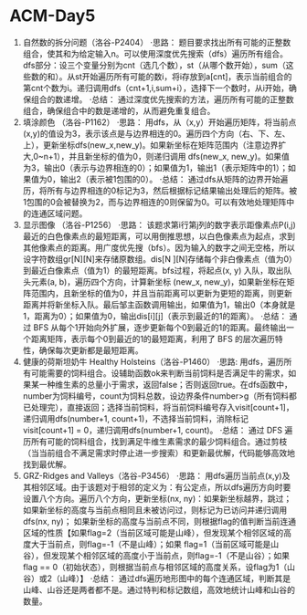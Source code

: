 # ACM-Day5
1. 自然数的拆分问题（洛谷-P2404）
·思路：
题目要求找出所有可能的正整数组合，使其和为给定输入n。可以使用深度优先搜索（dfs）遍历所有组合。dfs部分：设三个变量分别为cnt（选几个数），st（从哪个数开始），sum（这些数的和）。从st开始遍历所有可能的数i，将i存放到a[cnt]，表示当前组合的第cnt个数为i。递归调用dfs（cnt+1,i,sum+i），选择下一个数时，从i开始，确保组合的数递增。
·总结：
通过深度优先搜索的方法，遍历所有可能的正整数组合，确保组合中的数是递增的，从而避免重复组合。
2. 填涂颜色 （洛谷-P1162）
·思路：
用dfs，从（x,y）开始遍历矩阵，将当前点(x,y)的值设为3，表示该点是与边界相连的0。遍历四个方向（右、下、左、上），更新坐标dfs(new_x,new_y)。如果新坐标在矩阵范围内（注意边界扩大,0~n+1），并且新坐标的值为0，则递归调用 dfs(new_x, new_y)。如果值为3，输出0（表示与边界相连的0）；如果值为1，输出1（表示矩阵中的1）；如果值为0，输出2（表示被1包围的0）。
·总结：
通过dfs从矩阵的边界开始遍历，将所有与边界相连的0标记为3，然后根据标记结果输出处理后的矩阵。被1包围的0会被替换为2，而与边界相连的0则保留为0。可以有效地处理矩阵中的连通区域问题。
3. 显示图像 （洛谷-P1256）
·思路：
该题求第i行第j列的数字表示距像素点P(i,j)最近的白色像素点的最短距离，可以用倒推思想，以白色像素点为起点，求到其他像素点的距离。用广度优先搜（bfs）。因为输入的数字之间无空格，所以设字符数组gr[N][N]来存储原数组。dis[N
][N]存储每个非白像素点（值为0）到最近白像素点（值为1）的最短距离。bfs过程，将起点(x, y) 入队，取出队头元素(a, b)，遍历四个方向，计算新坐标 (new_x, new_y)，如果新坐标在矩阵范围内，且新坐标的值为0，并且当前距离可以更新为更短的距离，则更新距离并将新坐标入队。最后邹主函数调用输出，如果值为1，输出0（本身就是1，距离为0）；如果值为0，输出dis[i][j]（表示到最近的1的距离）。
·总结：
通过 BFS 从每个1开始向外扩展，逐步更新每个0到最近的1的距离。最终输出一个距离矩阵，表示每个0到最近的1的最短距离，利用了 BFS 的层次遍历特性，确保每次更新都是最短距离。
4. 健康的荷斯坦奶牛 Healthy Holsteins（洛谷-P1460）
·思路:
用dfs，遍历所有可能需要的饲料组合。设辅助函数ok来判断当前饲料是否满足牛的需求，如果某一种维生素的总量小于需求，返回false；否则返回true。在dfs函数中，number为饲料编号，count为饲料总数，设边界条件number>g（所有饲料都已处理完），直接返回；选择当前饲料，将当前饲料编号存入visit[count+1]，递归调用dfs(number+1, count+1)，不选择当前饲料，消除标记 visit[count+1] = 0，递归调用dfs(number+1, count)。
·总结：
通过 DFS 遍历所有可能的饲料组合，找到满足牛维生素需求的最少饲料组合。通过剪枝（当当前组合不满足需求时停止进一步搜索）和更新最优解，代码能够高效地找到最优解。
5. GRZ-Ridges and Valleys（洛谷-P3456）
·思路：
用dfs遍历当前点(x,y)及其相邻区域。由于该题对于相邻的定义为：有公定点，所以dfs遍历方向时要设置八个方向。遍历八个方向，更新坐标(nx, ny)：如果新坐标越界，跳过；如果新坐标的高度与当前点相同且未被访问过，则标记为已访问并递归调用dfs(nx, ny)； 如果新坐标的高度与当前点不同，则根据flag的值判断当前连通区域的性质【如果flag=2（当前区域可能是山峰），但发现某个相邻区域的高度大于当前点，则flag=-1（不是山峰）；如果 flag=1（当前区域可能是山谷），但发现某个相邻区域的高度小于当前点，则flag=-1（不是山谷）；如果flag == 0（初始状态），则根据当前点与相邻区域的高度关系，设flag为1（山谷）或2（山峰）】
·总结：
通过dfs遍历地形图中的每个连通区域，判断其是山峰、山谷还是两者都不是。通过特判和标记数组，高效地统计山峰和山谷的数量。
